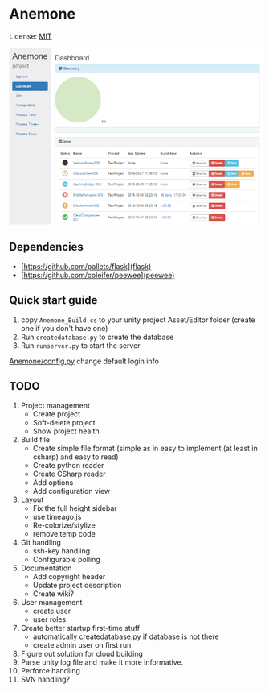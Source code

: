 # Anemone
License: [MIT](LICENSE)

![alt text](https://raw.githubusercontent.com/Winnak/Anemone/master/screenshots/Screenshot_1.png "WIP")


## Dependencies
* [https://github.com/pallets/flask](flask)
* [https://github.com/coleifer/peewee](peewee)


## Quick start guide
1. copy `Anemone_Build.cs` to your unity project Asset/Editor folder (create one if you don't have one)
2. Run `createdatabase.py` to create the database
3. Run `runserver.py` to start the server

[Anemone/config.py](Anemone/config.py) change default login info


## TODO
1. Project management
    * Create project
    * Soft-delete project
    * Show project health
2. Build file
    * Create simple file format (simple as in easy to implement (at least in csharp) and easy to read)
    * Create python reader
    * Create CSharp reader
    * Add options
    * Add configuration view
3. Layout
    * Fix the full height sidebar
    * use timeago.js
    * Re-colorize/stylize
    * remove temp code
4. Git handling
    * ssh-key handling
    * Configurable polling
5. Documentation
    * Add copyright header
    * Update project description
    * Create wiki?
6. User management
    * create user
    * user roles
7. Create better startup first-time stuff
    * automatically createdatabase.py if database is not there
    * create admin user on first run
8. Figure out solution for cloud building
9. Parse unity log file and make it more informative.
10. Perforce handling
11. SVN handling?

